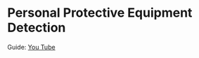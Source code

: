 # Personal Protective Equipment Detection

Guide: [You Tube](https://youtu.be/WgPbbWmnXJ8?si=2XNvmtRRCbECO9gN&t=9103)
